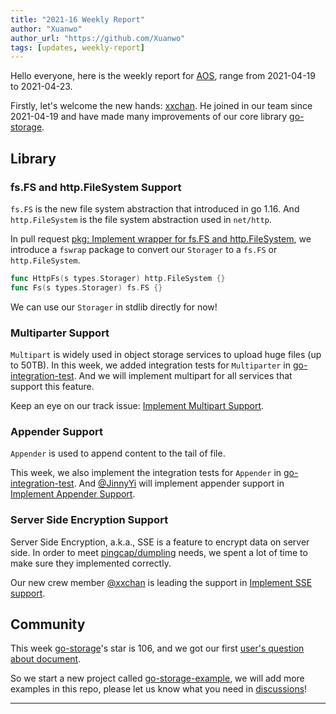 ```yaml
---
title: "2021-16 Weekly Report"
author: "Xuanwo"
author_url: "https://github.com/Xuanwo"
tags: [updates, weekly-report]
---
```


Hello everyone, here is the weekly report for [AOS](https://aos.dev), range from 2021-04-19 to 2021-04-23.

Firstly, let's welcome the new hands: [xxchan](https://github.com/xxchan/). He joined in our team since 2021-04-19 and have made many improvements of our core library [go-storage].

## Library

### fs.FS and http.FileSystem Support

`fs.FS` is the new file system abstraction that introduced in go 1.16. And `http.FileSystem` is the file system abstraction used in `net/http`.

In pull request [pkg: Implement wrapper for fs.FS and http.FileSystem](https://github.com/aos-dev/go-storage/pull/538), we introduce a `fswrap` package to convert our `Storager` to a `fs.FS` or `http.FileSystem`.

```go
func HttpFs(s types.Storager) http.FileSystem {}
func Fs(s types.Storager) fs.FS {}
```

We can use our `Storager` in stdlib directly for now!

### Multiparter Support

`Multipart` is widely used in object storage services to upload huge files (up to 50TB). In this week, we added integration tests for `Multiparter` in [go-integration-test]. And we will implement multipart for all services that support this feature.

Keep an eye on our track issue: [Implement Multipart Support](https://github.com/aos-dev/go-storage/issues/522).

### Appender Support

`Appender` is used to append content to the tail of file.

This week, we also implement the integration tests for `Appender` in [go-integration-test]. And [@JinnyYi](https://github.com/JinnyYi) will implement appender support in [Implement Appender Support](https://github.com/aos-dev/go-storage/issues/529).

### Server Side Encryption Support

Server Side Encryption, a.k.a., SSE is a feature to encrypt data on server side. In order to meet [pingcap/dumpling](https://github.com/pingcap/dumpling) needs, we spent a lot of time to make sure they implemented correctly.

Our new crew member [@xxchan](https://github.com/xxchan) is leading the support in [Implement SSE support](https://github.com/aos-dev/go-storage/issues/523).

## Community

This week [go-storage]'s star is 106, and we got our first [user's question about document](https://github.com/aos-dev/go-storage/discussions/540). 

So we start a new project called [go-storage-example](https://github.com/aos-dev/go-storage-example), we will add more examples in this repo, please let us know what you need in [discussions](https://github.com/aos-dev/go-storage/discussions)!

---

[go-storage]: https://github.com/aos-debv/go-storage
[go-integration-test]: https://github.com/aos-dev/go-integration-test